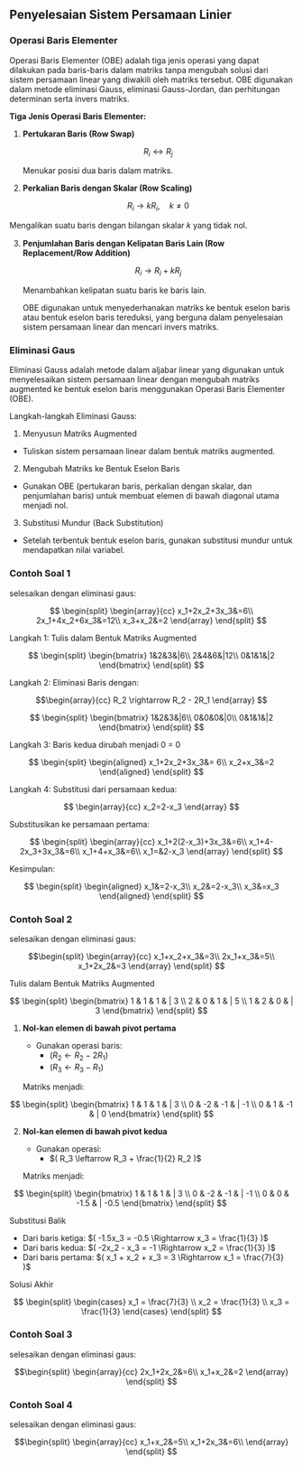 ## Penyelesaian Sistem Persamaan Linier

### Operasi Baris Elementer

Operasi Baris Elementer (OBE) adalah tiga jenis operasi yang dapat dilakukan pada baris-baris dalam matriks tanpa mengubah solusi dari sistem persamaan linear yang diwakili oleh matriks tersebut. OBE digunakan dalam metode eliminasi Gauss, eliminasi Gauss-Jordan, dan perhitungan determinan serta invers matriks.

**Tiga Jenis Operasi Baris Elementer:**

1. **Pertukaran Baris (Row Swap)**  

   $$ R_i \leftrightarrow R_j $$  

   Menukar posisi dua baris dalam matriks.

2. **Perkalian Baris dengan Skalar (Row Scaling)**  

   $$ R_i \rightarrow k R_i, \quad k \neq 0 $$  

Mengalikan suatu baris dengan bilangan skalar 𝑘 yang tidak nol.

3. **Penjumlahan Baris dengan Kelipatan Baris Lain (Row Replacement/Row Addition)**

   $$ R_i \rightarrow R_i + k R_j $$

   Menambahkan kelipatan suatu baris ke baris lain.

   OBE digunakan untuk menyederhanakan matriks ke bentuk eselon baris atau bentuk eselon baris tereduksi, yang berguna dalam penyelesaian sistem persamaan linear dan mencari invers matriks. 

### Eliminasi Gaus

Eliminasi Gauss adalah metode dalam aljabar linear yang digunakan untuk menyelesaikan sistem persamaan linear dengan mengubah matriks augmented ke bentuk eselon baris menggunakan Operasi Baris Elementer (OBE).

Langkah-langkah Eliminasi Gauss:

1. Menyusun Matriks Augmented

- Tuliskan sistem persamaan linear dalam bentuk matriks augmented.

2.  Mengubah Matriks ke Bentuk Eselon Baris

- Gunakan OBE (pertukaran baris, perkalian dengan skalar, dan penjumlahan baris) untuk membuat elemen di bawah diagonal utama menjadi nol.

3. Substitusi Mundur (Back Substitution)

- Setelah terbentuk bentuk eselon baris, gunakan substitusi mundur untuk mendapatkan nilai variabel.


### Contoh Soal 1
selesaikan dengan eliminasi gaus:

$$
\begin{split}
\begin{array}{cc}
x_1+2x_2+3x_3&=6\\
2x_1+4x_2+6x_3&=12\\
x_3+x_2&=2
\end{array}
\end{split}
$$

Langkah 1: Tulis dalam Bentuk Matriks Augmented

$$
\begin{split}
\begin{bmatrix}
1&2&3&|6\\
2&4&6&|12\\
0&1&1&|2
\end{bmatrix}
\end{split}
$$

Langkah 2: Eliminasi Baris dengan: 

$$\begin{array}{cc}
R_2 \rightarrow R_2 - 2R_1
\end{array}
$$

$$
\begin{split}
\begin{bmatrix}
1&2&3&|6\\
0&0&0&|0\\
0&1&1&|2
\end{bmatrix}
\end{split}
$$

Langkah 3: Baris kedua dirubah menjadi 0 = 0

$$
\begin{split}
\begin{aligned}
x_1+2x_2+3x_3&= 6\\
x_2+x_3&=2
\end{aligned}
\end{split}
$$

Langkah 4: Substitusi dari persamaan kedua:

$$
\begin{array}{cc}
x_2=2-x_3
\end{array}
$$

Substitusikan ke persamaan pertama:

$$
\begin{split}
\begin{array}{cc}
x_1+2(2-x_3)+3x_3&=6\\
x_1+4-2x_3+3x_3&=6\\
x_1+4+x_3&=6\\
x_1=&2-x_3
\end{array}
\end{split}
$$

Kesimpulan:

$$
\begin{split}
\begin{aligned}
x_1&=2-x_3\\
x_2&=2-x_3\\
x_3&=x_3
\end{aligned}
\end{split}
$$

### Contoh Soal 2
selesaikan dengan eliminasi gaus:

$$\begin{split}
\begin{array}{cc}
x_1+x_2+x_3&=3\\
2x_1+x_3&=5\\
x_1+2x_2&=3
\end{array}
\end{split}
$$

Tulis dalam Bentuk Matriks Augmented

$$
\begin{split}
\begin{bmatrix}
  1 & 1 & 1 & | 3 \\
  2 & 0 & 1 & | 5 \\
  1 & 2 & 0 & | 3
\end{bmatrix}
\end{split}
$$


1. **Nol-kan elemen di bawah pivot pertama**
   - Gunakan operasi baris:
     - $( R_2 \leftarrow R_2 - 2R_1 )$
     - $( R_3 \leftarrow R_3 - R_1 )$

   Matriks menjadi:

$$
   \begin{split}
   \begin{bmatrix}
     1 & 1 & 1 & | 3 \\
     0 & -2 & -1 & | -1 \\
     0 & 1 & -1 & | 0
   \end{bmatrix}
   \end{split}
$$

2. **Nol-kan elemen di bawah pivot kedua**
   - Gunakan operasi:
     - $( R_3 \leftarrow R_3 + \frac{1}{2} R_2 )$

   Matriks menjadi:

$$
   \begin{split}
   \begin{bmatrix}
     1 & 1 & 1 & | 3 \\
     0 & -2 & -1 & | -1 \\
     0 & 0 & -1.5 & | -0.5
   \end{bmatrix}
   \end{split}
$$

Substitusi Balik

- Dari baris ketiga: $( -1.5x_3 = -0.5 \Rightarrow x_3 = \frac{1}{3} )$
- Dari baris kedua: $( -2x_2 - x_3 = -1 \Rightarrow x_2 = \frac{1}{3} )$
- Dari baris pertama: $( x_1 + x_2 + x_3 = 3 \Rightarrow x_1 = \frac{7}{3} )$

Solusi Akhir

$$
\begin{split}
\begin{cases}
  x_1 = \frac{7}{3} \\
  x_2 = \frac{1}{3} \\
  x_3 = \frac{1}{3}
\end{cases}
\end{split}
$$

### Contoh Soal 3
selesaikan dengan eliminasi gaus:

$$\begin{split}
\begin{array}{cc}
2x_1+2x_2&=6\\
x_1+x_2&=2
\end{array}
\end{split}
$$

### Contoh Soal 4
selesaikan dengan eliminasi gaus:

$$\begin{split}
\begin{array}{cc}
x_1+x_2&=5\\
x_1+2x_3&=6\\
\end{array}
\end{split}
$$

```{tableofcontents}
```